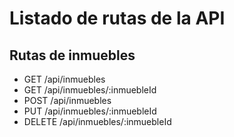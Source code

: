 # Listado de rutas de la API

## Rutas de inmuebles

* GET /api/inmuebles
* GET /api/inmuebles/:inmuebleId
* POST /api/inmuebles
* PUT /api/inmuebles/:inmuebleId
* DELETE /api/inmuebles/:inmuebleId
